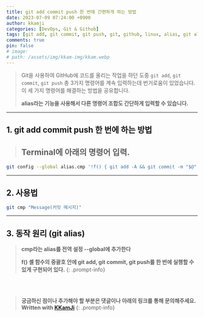 ```yaml
---
title: git add commit push 한 번에 간편하게 하는 방법
date: 2023-07-09 07:24:00 +0900
author: kkamji
categories: [DevOps, Git & Github]
tags: [git add, git commit, git push, git, github, linux, alias, git alias, git cmp]     # TAG names should always be lowercase
comments: true
pin: false
# image:
# path: /assets/img/kkam-img/kkam.webp
---
```


> Git을 사용하여 GitHub에 코드를 올리는 작업을 하던 도중 ```git add```, ```git commit```, ```git push``` 총 3가지 명령어를 계속 입력하는데 번거로움이 있었습니다. 
> 이 세 가지 명령어를 해결하는 방법을 공유합니다.
>
> **alias라는 기능을 사용해서 다른 명령어 조합도 간단하게 입력할 수 있습니다.**


---

## 1. git add commit push 한 번에 하는 방법
> ## **Terminal에 아래의 명령어 입력.**

```bash
git config --global alias.cmp '!f() { git add -A && git commit -m "$@" && git push; }; f'
```

---

## 2. 사용법
```bash
git cmp "Message(커밋 메시지)"
```

---

## 3. 동작 원리 (git alias)
> **cmp라는 alias를 전역 설정 --global에 추가한다**
> 
> **f() 셸 함수의 중괄호 안에 git add, git commit, git push를 한 번에 실행할 수 있게 구현되어 있다.**
{: .prompt-info}
   
       
          


<br><br>

> **궁금하신 점이나 추가해야 할 부분은 댓글이나 아래의 링크를 통해 문의해주세요.**  
> **Written with [KKamJi](https://www.linkedin.com/in/taejikim/)**
{: .prompt-info}
